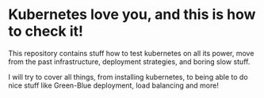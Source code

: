 # Kubernetes love you, and this is how to check it!

This repository contains stuff how to test kubernetes on all its power, move from the past infrastructure, deployment strategies, and boring slow stuff.

I will try to cover all things, from installing kubernetes, to being able to do nice stuff like Green-Blue deployment, load balancing and more!

